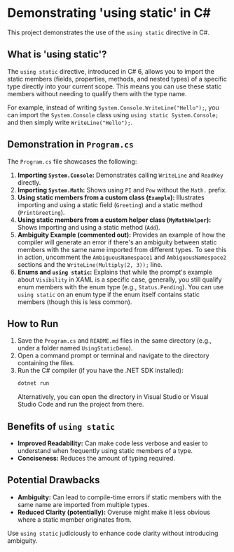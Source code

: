 # Demonstrating 'using static' in C#

This project demonstrates the use of the `using static` directive in C#.

## What is 'using static'?

The `using static` directive, introduced in C# 6, allows you to import the static members (fields, properties, methods, and nested types) of a specific type directly into your current scope. This means you can use these static members without needing to qualify them with the type name.

For example, instead of writing `System.Console.WriteLine("Hello");`, you can import the `System.Console` class using `using static System.Console;` and then simply write `WriteLine("Hello");`.

## Demonstration in `Program.cs`

The `Program.cs` file showcases the following:

1.  **Importing `System.Console`:** Demonstrates calling `WriteLine` and `ReadKey` directly.
2.  **Importing `System.Math`:** Shows using `PI` and `Pow` without the `Math.` prefix.
3.  **Using static members from a custom class (`Example`):** Illustrates importing and using a static field (`Greeting`) and a static method (`PrintGreeting`).
4.  **Using static members from a custom helper class (`MyMathHelper`):** Shows importing and using a static method (`Add`).
5.  **Ambiguity Example (commented out):** Provides an example of how the compiler will generate an error if there's an ambiguity between static members with the same name imported from different types. To see this in action, uncomment the `AmbiguousNamespace1` and `AmbiguousNamespace2` sections and the `WriteLine(Multiply(2, 3));` line.
6.  **Enums and `using static`:** Explains that while the prompt's example about `Visibility` in XAML is a specific case, generally, you still qualify enum members with the enum type (e.g., `Status.Pending`). You can use `using static` on an enum type if the enum itself contains static members (though this is less common).

## How to Run

1.  Save the `Program.cs` and `README.md` files in the same directory (e.g., under a folder named `UsingStaticDemo`).
2.  Open a command prompt or terminal and navigate to the directory containing the files.
3.  Run the C# compiler (if you have the .NET SDK installed):
    ```bash
    dotnet run
    ```
    Alternatively, you can open the directory in Visual Studio or Visual Studio Code and run the project from there.

## Benefits of `using static`

- **Improved Readability:** Can make code less verbose and easier to understand when frequently using static members of a type.
- **Conciseness:** Reduces the amount of typing required.

## Potential Drawbacks

- **Ambiguity:** Can lead to compile-time errors if static members with the same name are imported from multiple types.
- **Reduced Clarity (potentially):** Overuse might make it less obvious where a static member originates from.

Use `using static` judiciously to enhance code clarity without introducing ambiguity.

